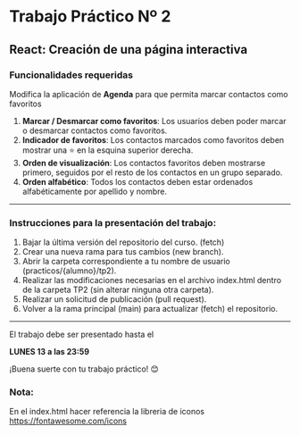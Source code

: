 # Trabajo Práctico Nº 2

## React: Creación de una página interactiva
### Funcionalidades requeridas

Modifica la aplicación de **Agenda** para que permita marcar contactos como favoritos 

1. **Marcar / Desmarcar como favoritos**: Los usuarios deben poder marcar o desmarcar contactos como favoritos.
2. **Indicador de favoritos**: Los contactos marcados como favoritos deben mostrar una ⭐ en la esquina superior derecha.
3. **Orden de visualización**: Los contactos favoritos deben mostrarse primero, seguidos por el resto de los contactos en un grupo separado.
4. **Orden alfabético**: Todos los contactos deben estar ordenados alfabéticamente por apellido y nombre.

---

### Instrucciones para la presentación del trabajo:

1. Bajar la última versión del repositorio del curso. (fetch)
2. Crear una nueva rama para tus cambios (new branch).
3. Abrir la carpeta correspondiente a tu nombre de usuario (practicos/{alumno}/tp2).
4. Realizar las modificaciones necesarias en el archivo index.html dentro de la carpeta TP2 (sin alterar ninguna otra carpeta).
5. Realizar un solicitud de publicación (pull request).
6. Volver a la rama principal (main) para actualizar (fetch) el repositorio.

---
El trabajo debe ser presentado hasta el 

**LUNES 13 a las 23:59**

¡Buena suerte con tu trabajo práctico! 😊

### Nota: 
En el index.html hacer referencia la libreria de iconos 
https://fontawesome.com/icons